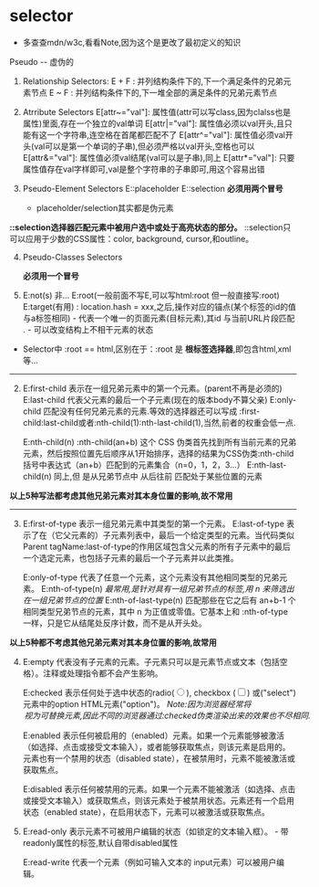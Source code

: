 # selector

- 多查查mdn/w3c,看看Note,因为这个是更改了最初定义的知识

Pseudo  --  虚伪的

1. Relationship Selectors: 
    E + F  :  并列结构条件下的,下一个满足条件的兄弟元素节点
    E ~ F  :  并列结构条件下的,下一堆全部的满足条件的兄弟元素节点


2. Atrribute Selectors
    E[attr~="val"]:  属性值(attr可以写class,因为clalss也是属性)里面,存在一个独立的val单词
    E[attr|="val"]:  属性值必须以val开头,且只能有这一个字符串,连空格在首尾都匹配不了
    E[attr^="val"]:  属性值必须val开头(val可以是第一个单词的子串),但必须严格以val开头,空格也可以
    E[attr&="val"]:  属性值必须val结尾(val可以是子串),同上
    E[attr*="val"]:  只要属性值存在val字样即可,val是整个字符串的子串即可,用这个容易出错


3. Pseudo-Element Selectors
    E::placeholder      E::selection
    **必须用两个冒号**
    - placeholder/selection其实都是伪元素

**::selection选择器匹配元素中被用户选中或处于高亮状态的部分。**
::selection只可以应用于少数的CSS属性：color, background, cursor,和outline。


4. Pseudo-Classes Selectors

    **必须用一个冒号**
1. 
    E:not(s)   非...
    E:root(一般前面不写E,可以写html:root 但一般直接写:root)   
    E:target(有用) : location.hash = xxx,之后,操作对应的锚点(某个标签的id的值与a标签相同)
        - 代表一个唯一的页面元素(目标元素),其id 与当前URL片段匹配 .
        - 可以改变结构上不相干元素的状态

- Selector中  :root  ==  html,区别在于：:root 是 **根标签选择器**,即包含html,xml等...

---------------------------------

2.  
    E:first-child   表示在一组兄弟元素中的第一个元素。(parent不再是必须的)
    E:last-child    代表父元素的最后一个子元素(现在的版本body不算父亲)
    E:only-child    匹配没有任何兄弟元素的元素.等效的选择器还可以写成 :first-child:last-child或者:nth-child(1):nth-last-child(1),当然,前者的权重会低一点.

    E:nth-child(n)  :nth-child(an+b) 这个 CSS 伪类首先找到所有当前元素的兄弟元素，然后按照位置先后顺序从1开始排序，选择的结果为CSS伪类:nth-child括号中表达式（an+b）匹配到的元素集合（n=0，1，2，3...）
    E:nth-last-child(n)     同上,但 是从兄弟节点中 从后往前 匹配处于某些位置的元素

**以上5种写法都考虑其他兄弟元素对其本身位置的影响,故不常用**

---------------------------------

3.  
    E:first-of-type         表示一组兄弟元素中其类型的第一个元素。
    E:last-of-type          表示了在（它父元素的）子元素列表中，最后一个给定类型的元素。当代码类似Parent tagName:last-of-type的作用区域包含父元素的所有子元素中的最后一个选定元素，也包括子元素的最后一个子元素并以此类推。

    E:only-of-type          代表了任意一个元素，这个元素没有其他相同类型的兄弟元素。
E:nth-of-type(n)  *最常用,是针对具有一组兄弟节点的标签,用 n 来筛选出在一组兄弟节点的位置*
    E:nth-of-last-type(n)   匹配那些在它之后有 an+b-1 个相同类型兄弟节点的元素，其中 n 为正值或零值。它基本上和 :nth-of-type 一样，只是它从结尾处反序计数，而不是从开头处。

**以上5种都不考虑其他兄弟元素对其本身位置的影响,故常用**

4.  
    E:empty     代表没有子元素的元素。子元素只可以是元素节点或文本（包括空格）。注释或处理指令都不会产生影响。

    E:checked   表示任何处于选中状态的radio(<input type="radio">), checkbox (<input type="checkbox">) 或("select") 元素中的option HTML元素("option")。
            *Note:因为浏览器经常将<option>视为可替换元素,因此不同的浏览器通过:checked伪类渲染出来的效果也不尽相同.*

    E:enabled   表示任何被启用的（enabled）元素。如果一个元素能够被激活（如选择、点击或接受文本输入），或者能够获取焦点，则该元素是启用的。元素也有一个禁用的状态（disabled state），在被禁用时，元素不能被激活或获取焦点。

    E:disabled  表示任何被禁用的元素。如果一个元素不能被激活（如选择、点击或接受文本输入）或获取焦点，则该元素处于被禁用状态。元素还有一个启用状态（enabled state），在启用状态下，元素可以被激活或获取焦点。


5. 
    E:read-only    表示元素不可被用户编辑的状态（如锁定的文本输入框）。 
        - 带readonly属性的标签,默认自带disabled属性

    E:read-write   代表一个元素（例如可输入文本的 input元素）可以被用户编辑。



